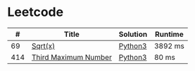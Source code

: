 # Leetcode

| # | Title | Solution | Runtime |
|---| ----- | -------- | ------- |
|69|[ Sqrt(x)](https://leetcode.com/problems/sqrtx/)|[Python3](./solutions/69.%20Sqrt(x).py)|3892 ms|
|414|[ Third Maximum Number](https://leetcode.com/problems/third-maximum-number/)|[Python3](./solutions/414.%20Third%20Maximum%20Number.py)|80 ms|

